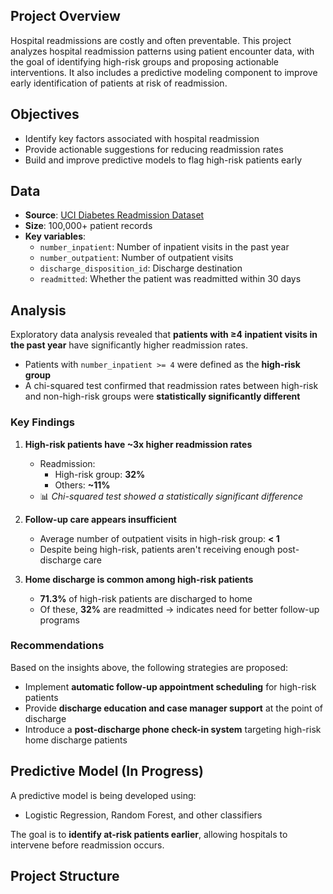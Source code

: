 ## Project Overview
Hospital readmissions are costly and often preventable. This project analyzes hospital readmission patterns using patient encounter data, with the goal of identifying high-risk groups and proposing actionable interventions. It also includes a predictive modeling component to improve early identification of patients at risk of readmission.

## Objectives
- Identify key factors associated with hospital readmission
- Provide actionable suggestions for reducing readmission rates
- Build and improve predictive models to flag high-risk patients early

## Data
- **Source**: [UCI Diabetes Readmission Dataset](https://archive.ics.uci.edu/ml/datasets/diabetes+130-us+hospitals+for+years+1999-2008)
- **Size**: 100,000+ patient records
- **Key variables**:
  - `number_inpatient`: Number of inpatient visits in the past year
  - `number_outpatient`: Number of outpatient visits
  - `discharge_disposition_id`: Discharge destination
  - `readmitted`: Whether the patient was readmitted within 30 days
## Analysis
Exploratory data analysis revealed that **patients with ≥4 inpatient visits in the past year** have significantly higher readmission rates.

- Patients with `number_inpatient >= 4` were defined as the **high-risk group**
- A chi-squared test confirmed that readmission rates between high-risk and non-high-risk groups were **statistically significantly different**

### Key Findings

1. **High-risk patients have ~3x higher readmission rates**
   - Readmission:  
     - High-risk group: **32%**  
     - Others: **~11%**
   - 📊 *Chi-squared test showed a statistically significant difference*

2. **Follow-up care appears insufficient**
   - Average number of outpatient visits in high-risk group: **< 1**
   - Despite being high-risk, patients aren't receiving enough post-discharge care

3. **Home discharge is common among high-risk patients**
   - **71.3%** of high-risk patients are discharged to home
   - Of these, **32%** are readmitted → indicates need for better follow-up programs

### Recommendations
Based on the insights above, the following strategies are proposed:

- Implement **automatic follow-up appointment scheduling** for high-risk patients
- Provide **discharge education and case manager support** at the point of discharge
- Introduce a **post-discharge phone check-in system** targeting high-risk home discharge patients

## Predictive Model (In Progress)
A predictive model is being developed using:

- Logistic Regression, Random Forest, and other classifiers

The goal is to **identify at-risk patients earlier**, allowing hospitals to intervene before readmission occurs.

## Project Structure
